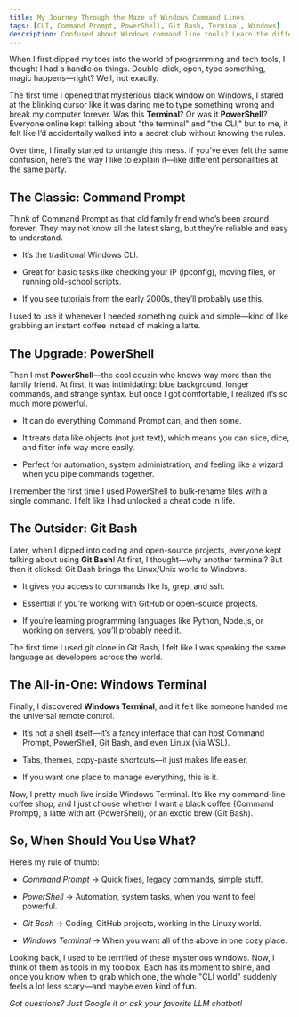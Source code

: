 ```yaml
---
title: My Journey Through the Maze of Windows Command Lines
tags: [CLI, Command Prompt, PowerShell, Git Bash, Terminal, Windows]
description: Confused about Windows command line tools? Learn the differences between Command Prompt, PowerShell, Git Bash, and Windows Terminal in this friendly guide—with tips on when to use each.
---
```


When I first dipped my toes into the world of programming and tech tools, I thought I had a handle on things. Double-click, open, type something, magic happens—right? Well, not exactly.

The first time I opened that mysterious black window on Windows, I stared at the blinking cursor like it was daring me to type something wrong and break my computer forever. Was this **Terminal**? Or was it **PowerShell**? Everyone online kept talking about "the terminal" and "the CLI," but to me, it felt like I’d accidentally walked into a secret club without knowing the rules.

Over time, I finally started to untangle this mess. If you’ve ever felt the same confusion, here’s the way I like to explain it—like different personalities at the same party.

## The Classic: Command Prompt

Think of Command Prompt as that old family friend who’s been around forever. They may not know all the latest slang, but they’re reliable and easy to understand.

- It’s the traditional Windows CLI.

- Great for basic tasks like checking your IP (ipconfig), moving files, or running old-school scripts.

- If you see tutorials from the early 2000s, they’ll probably use this.

I used to use it whenever I needed something quick and simple—kind of like grabbing an instant coffee instead of making a latte.

## The Upgrade: PowerShell

Then I met **PowerShell**—the cool cousin who knows way more than the family friend. At first, it was intimidating: blue background, longer commands, and strange syntax. But once I got comfortable, I realized it’s so much more powerful.

- It can do everything Command Prompt can, and then some.

- It treats data like objects (not just text), which means you can slice, dice, and filter info way more easily.

- Perfect for automation, system administration, and feeling like a wizard when you pipe commands together.

I remember the first time I used PowerShell to bulk-rename files with a single command. I felt like I had unlocked a cheat code in life.

## The Outsider: Git Bash

Later, when I dipped into coding and open-source projects, everyone kept talking about using **Git Bash**! At first, I thought—why another terminal? But then it clicked: Git Bash brings the Linux/Unix world to Windows.

- It gives you access to commands like ls, grep, and ssh.

- Essential if you’re working with GitHub or open-source projects.

- If you’re learning programming languages like Python, Node.js, or working on servers, you’ll probably need it.

The first time I used git clone in Git Bash, I felt like I was speaking the same language as developers across the world.

## The All-in-One: Windows Terminal

Finally, I discovered **Windows Terminal**, and it felt like someone handed me the universal remote control.

- It’s not a shell itself—it’s a fancy interface that can host Command Prompt, PowerShell, Git Bash, and even Linux (via WSL).

- Tabs, themes, copy-paste shortcuts—it just makes life easier.

- If you want one place to manage everything, this is it.

Now, I pretty much live inside Windows Terminal. It’s like my command-line coffee shop, and I just choose whether I want a black coffee (Command Prompt), a latte with art (PowerShell), or an exotic brew (Git Bash).

## So, When Should You Use What?

Here’s my rule of thumb:

- *Command Prompt* → Quick fixes, legacy commands, simple stuff.

- *PowerShell* → Automation, system tasks, when you want to feel powerful.

- *Git Bash* → Coding, GitHub projects, working in the Linuxy world.

- *Windows Terminal* → When you want all of the above in one cozy place.

Looking back, I used to be terrified of these mysterious windows. Now, I think of them as tools in my toolbox. Each has its moment to shine, and once you know when to grab which one, the whole "CLI world" suddenly feels a lot less scary—and maybe even kind of fun.

*Got questions? Just Google it or ask your favorite LLM chatbot!*